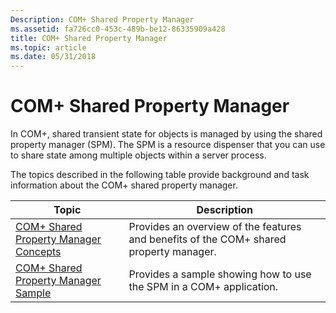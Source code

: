 ```yaml
---
Description: COM+ Shared Property Manager
ms.assetid: fa726cc0-453c-489b-be12-86335909a428
title: COM+ Shared Property Manager
ms.topic: article
ms.date: 05/31/2018
---
```


# COM+ Shared Property Manager

In COM+, shared transient state for objects is managed by using the shared property manager (SPM). The SPM is a resource dispenser that you can use to share state among multiple objects within a server process.

The topics described in the following table provide background and task information about the COM+ shared property manager.



| Topic                                                                                         | Description                                                                                       |
|-----------------------------------------------------------------------------------------------|---------------------------------------------------------------------------------------------------|
| [COM+ Shared Property Manager Concepts](com--shared-property-manager-concepts.md)<br/> | Provides an overview of the features and benefits of the COM+ shared property manager.<br/> |
| [COM+ Shared Property Manager Sample](com--shared-property-manager-sample.md)<br/>     | Provides a sample showing how to use the SPM in a COM+ application.<br/>                    |



 

 

 




